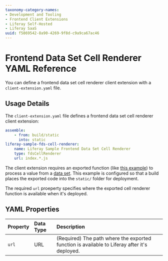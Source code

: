 ```yaml
---
taxonomy-category-names:
- Development and Tooling
- Frontend Client Extensions
- Liferay Self-Hosted
- Liferay SaaS
uuid: f5869542-8a90-4269-9f8d-c9a9ca67ac46
---
```

# Frontend Data Set Cell Renderer YAML Reference

You can define a frontend data set cell renderer client extension with a `client-extension.yaml` file.

## Usage Details

The `client-extension.yaml` file defines a frontend data set cell renderer client extension:

```yaml
assemble:
    - from: build/static
      into: static
liferay-sample-fds-cell-renderer:
    name: Liferay Sample Frontend Data Set Cell Renderer
    type: fdsCellRenderer
    url: index.*.js
```

The client extension requires an exported function (like [this example](https://github.com/liferay/liferay-portal/blob/master/workspaces/liferay-sample-workspace/client-extensions/liferay-sample-fds-cell-renderer/src/index.ts)) to process a value from a [data set](../../data-sets.md). This example is configured so that a build places the exported code into the `static/` folder for deployment.

The required `url` proeperty specifies where the exported cell renderer function is available when it's deployed.

## YAML Properties

| **Property** | **Data Type** | **Description**                                                                              |
| :----------- | :------------ | :------------------------------------------------------------------------------------------- |
| `url`        | URL           | (Required) The path where the exported function is available to Liferay after it's deployed. |